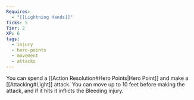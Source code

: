 ```yaml
---
Requires:
  - "[[Lightning Hands]]"
Ticks: 5
Tier: 2
XP: 6
tags:
  - injury
  - hero-points
  - movement
  - attacks
---
```

You can spend a [[Action Resolution#Hero Points|Hero Point]] and make a [[Attacking#Light]] attack. You can move up to 10 feet before making the attack, and if it hits it inflicts the Bleeding injury.